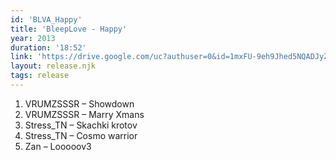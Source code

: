 ```yaml
---
id: 'BLVA_Happy'
title: 'BleepLove - Happy'
year: 2013
duration: '18:52'
link: 'https://drive.google.com/uc?authuser=0&id=1mxFU-9eh9Jhed5NQADJyZz7AA-WWpwtF&export=download'
layout: release.njk
tags: release
---
```


01. VRUMZSSSR – Showdown
02. VRUMZSSSR – Marry Xmans
03. Stress_TN – Skachki krotov
04. Stress_TN – Cosmo warrior
05. Zan – Looooov3